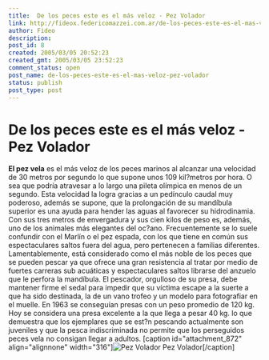 ```yaml
---
title:  De los peces este es el más veloz - Pez Volador
link: http://fideox.federicomazzei.com.ar/de-los-peces-este-es-el-mas-veloz-pez-volador/
author: Fideo
description: 
post_id: 8
created: 2005/03/05 20:52:23
created_gmt: 2005/03/05 23:52:23
comment_status: open
post_name: de-los-peces-este-es-el-mas-veloz-pez-volador
status: publish
post_type: post
---
```


#  De los peces este es el más veloz - Pez Volador

**El pez vela** es el más veloz de los peces marinos al alcanzar una velocidad de 30 metros por segundo lo que supone unos 109 kil?metros por hora. O sea que podría atravesar a lo largo una pileta olímpica en menos de un segundo. Esta velocidad la logra gracias a un pedínculo caudal muy poderoso, además se supone, que la prolongación de su mandíbula superior es una ayuda para hender las aguas al favorecer su hidrodinamia. Con sus tres metros de envergadura y sus cien kilos de peso es, además, uno de los animales más elegantes del oc?ano. Frecuentemente se lo suele confundir con el Marlín o el pez espada, con los que tiene en común sus espectaculares saltos fuera del agua, pero pertenecen a familias diferentes. Lamentablemente, está considerado como el más noble de los peces que se pueden pescar ya que ofrece una gran resistencia al tratar por medio de fuertes carreras sub acuáticas y espectaculares saltos librarse del anzuelo que le perfora la mandíbula. El pescador, orgulloso de su presa, debe mantener firme el sedal para impedir que su víctima escape a la suerte a que ha sido destinada, la de un vano trofeo y un modelo para fotografiar en el muelle. En 1963 se conseguían presas con un peso promedio de 120 kg. Hoy se considera una presa excelente a la que llega a pesar 40 kg. lo que demuestra que los ejemplares que se est?n pescando actualmente son juveniles y que la pesca indiscriminada no permite que los perseguidos peces vela no consigan llegar a adultos. [caption id="attachment_872" align="alignnone" width="316"]![Pez Volador](http://www.fideox.com.ar/wp-content/uploads/2005/03/pez_volador-300x194.jpg) Pez Volador[/caption]